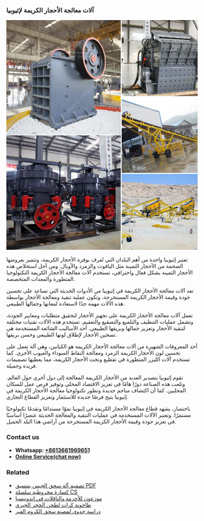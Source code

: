 <h3>آلات معالجة الأحجار الكريمة لإثيوبيا</h3><img src='1701746231.jpg' alt=''><p>تعتبر إثيوبيا واحدة من أهم البلدان التي تُعرف بوفرة الأحجار الكريمة، وتتميز بعروضها الضخمة من الأحجار الثمينة مثل الياقوت والزمرد والأوبال. ومن أجل استخلاص هذه الأحجار الثمينة بشكل فعال واحترافي، تستخدم آلات معالجة الأحجار الكريمة التكنولوجيا المتطورة والمعدات المتخصصة.</p><p>تعد آلات معالجة الأحجار الكريمة في إثيوبيا من الأدوات الحديثة التي تساعد على تحسين جودة وقيمة الأحجار الكريمة المستخرجة، وتكون عملية تنقية ومعالجة الأحجار بواسطة هذه الآلات مهمة جدًا لاستعادة لمعانها وجمالها الطبيعي.</p><p>تعمل آلات معالجة الأحجار الكريمة على تجهيز الأحجار لتحقيق متطلبات ومعايير الجودة، وتشمل عمليات التنظيف والتلميع والتصقيع والتعقيم. تستخدم هذه الآلات تقنيات مختلفة لتنقية الأحجار وتعزيز جمالها وبريقها الطبيعي. أحد الأساليب الشائعة المستخدمة هي تسخين الأحجار لإطلاق لونها الطبيعي وحسن بريقها.</p><p>أحد المعروفات الشهيرة من آلات معالجة الأحجار الكريمة هو الكيانين، وهي آلة تعمل على تحسين لون الأحجار الكريمة الزمرد ومعالجة النقاط السوداء والعيوب الأخرى. كما تستخدم آلات الليزر المتطورة في تقطيع ونحت الأحجار الكريمة، مما يعطيها تصميمات فريدة وجميلة.</p><p>تقوم إثيوبيا بتصدير العديد من الأحجار الكريمة المعالجة إلى دول أخرى حول العالم. وتلعب هذه الصناعة دورًا هامًا في تعزيز الاقتصاد المحلي وتوفير فرص عمل للسكان المحليين. كما أن اكتشاف مناجم جديدة وتطور تكنولوجيا معالجة الأحجار الكريمة في إثيوبيا يتيح فرصًا جديدة للاستثمار وتعزيز القطاع التجاري.</p><p>باختصار، يشهد قطاع معالجة الأحجار الكريمة في إثيوبيا نموًا مستدامًا وتقدمًا تكنولوجيًا مستمرًا. وتعتبر الآلات المستخدمة في عمليات التنقية والمعالجة الحديثة عنصرًا أساسيًا في تعزيز جودة وقيمة الأحجار الكريمة المستخرجة من أراضي هذا البلد الجميل.</p><h3>Contact us</h3><ul><li><strong>Whatsapp:&nbsp;<a href="https://wa.me/8613661969651">+8613661969651</a></strong></li><li><a href="https://swt.shibang-china.com/?git&amp;zhl&amp;آلات معالجة الأحجار الكريمة لإثيوبيا"><strong>Online Service(chat now)</strong></a></li></ul><h3>Related</h3><ul><li><a href='تصميم آلة سحق الجبس بتنسيق PDF.md'>تصميم آلة سحق الجبس بتنسيق PDF</a></li><li><a href='كسارة مخروطية سلسلة CS.md'>كسارة مخروطية سلسلة CS</a></li><li><a href='موزعون للأحزمة والناقلات في إندونيسيا.md'>موزعون للأحزمة والناقلات في إندونيسيا</a></li><li><a href='طاحونة كرات لطحن الحجر الجيري.md'>طاحونة كرات لطحن الحجر الجيري</a></li><li><a href='دراسة جدوى لمصنع سحق الكروم الفير.md'>دراسة جدوى لمصنع سحق الكروم الفير</a></li></ul>